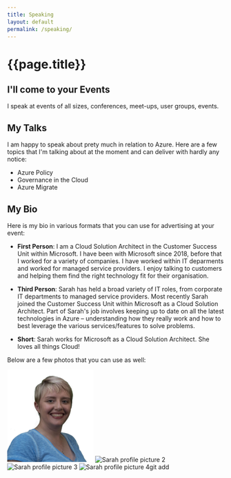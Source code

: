 ```yaml
---
title: Speaking
layout: default
permalink: /speaking/
---
```

<div class="page-header">
    <h1 class="page-title">{{page.title}}</h1>
</div>

## I'll come to your Events

I speak at events of all sizes, conferences, meet-ups, user groups, events.

## My Talks

I am happy to speak about prety much in relation to Azure.  Here are a few topics that I'm talking about at the moment and can deliver with hardly any notice:

* Azure Policy
* Governance in the Cloud
* Azure Migrate

## My Bio

Here is my bio in various formats that you can use for advertising at your event:

* **First Person**: I am a Cloud Solution Architect in the Customer Success Unit within Microsoft.  I have been with Microsoft since 2018, before that I worked for a variety of companies.  I have worked within IT deparments and worked for managed service providers.  I enjoy talking to customers and helping them find the right technology fit for their organisation.

* **Third Person**: Sarah has held a broad variety of IT roles, from corporate IT departments to managed service providers. Most recently Sarah joined the Customer Success Unit within Microsoft as a Cloud Solution Architect. Part of Sarah's job involves keeping up to date on all the latest technologies in Azure – understanding how they really work and how to best leverage the various services/features to solve problems.

* **Short**: Sarah works for Microsoft as a Cloud Solution Architect.  She loves all things Cloud!

Below are a few photos that you can use as well:
<p>
<img src="/assets/img/sarah3_four.jpg" alt="Sarah profile picture 1" style="width: 200px;"/>
<img src="/assets/img/sarah_purple_headshot.jpg" alt="Sarah profile picture 2" style="width: 200px;"/>
<img src="/assets/img/sarah_pink_shirt.jpg" alt="Sarah profile picture 3" style="width: 200px;"/>
<img src="/assets/img/sarah_white_shirt.jpg" alt="Sarah profile picture 4" style="width: 200px;"/>git add
</p>
